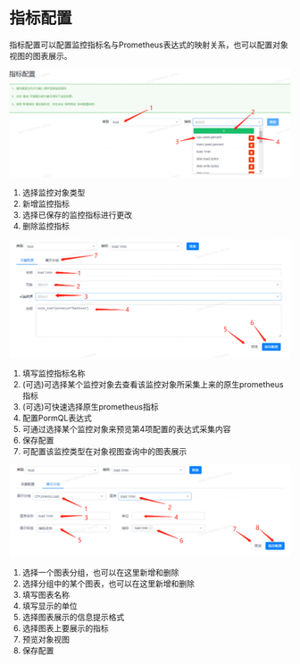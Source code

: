 # 指标配置

指标配置可以配置监控指标名与Prometheus表达式的映射关系，也可以配置对象视图的图表展示。

![指标配置页面01](images/open-monitor/user_guide_27.png)

1. 选择监控对象类型
1. 新增监控指标
1. 选择已保存的监控指标进行更改
1. 删除监控指标


![指标配置页面01](images/open-monitor/user_guide_28.png)

1. 填写监控指标名称
1. (可选)可选择某个监控对象去查看该监控对象所采集上来的原生prometheus指标
1. (可选)可快速选择原生prometheus指标
1. 配置PormQL表达式
1. 可通过选择某个监控对象来预览第4项配置的表达式采集内容
1. 保存配置
1. 可配置该监控类型在对象视图查询中的图表展示

![指标配置页面01](images/open-monitor/user_guide_29.png)

1. 选择一个图表分组，也可以在这里新增和删除
1. 选择分组中的某个图表，也可以在这里新增和删除
1. 填写图表名称
1. 填写显示的单位
1. 选择图表展示的信息提示格式
1. 选择图表上要展示的指标
1. 预览对象视图
1. 保存配置